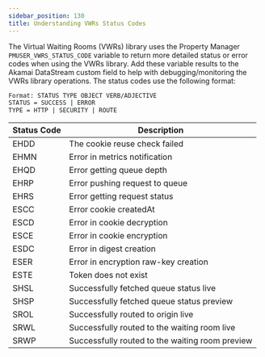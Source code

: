 ```yaml
---
sidebar_position: 130
title: Understanding VWRs Status Codes
---
```


The Virtual Waiting Rooms (VWRs) library uses the Property Manager `PMUSER_VWRS_STATUS_CODE` variable to return more detailed status or error codes when using the VWRs library. Add these variable results to the Akamai DataStream custom field to help with debugging/monitoring the VWRs library operations. The status codes use the following format:

```bash
Format: STATUS TYPE OBJECT VERB/ADJECTIVE
STATUS = SUCCESS | ERROR
TYPE = HTTP | SECURITY | ROUTE
```

| **Status Code** | **Description** |
|----------------------|---------------------------|
| EHDD | The cookie reuse check failed    |
| EHMN | Error in metrics notification    |
| EHQD | Error getting queue depth    |
| EHRP | Error pushing request to queue   |
| EHRS | Error getting request status |
| ESCC | Error cookie createdAt |
| ESCD | Error in cookie decryption   |
| ESCE | Error in cookie encryption   |
| ESDC | Error in digest creation |
| ESER | Error in encryption raw-key creation |
| ESTE | Token does not exist   |
| SHSL | Successfully fetched queue status live |
| SHSP | Successfully fetched queue status preview  |
| SROL | Successfully routed to origin live  |
| SRWL | Successfully routed to the waiting room live   |
| SRWP | Successfully routed to the waiting room preview    |
